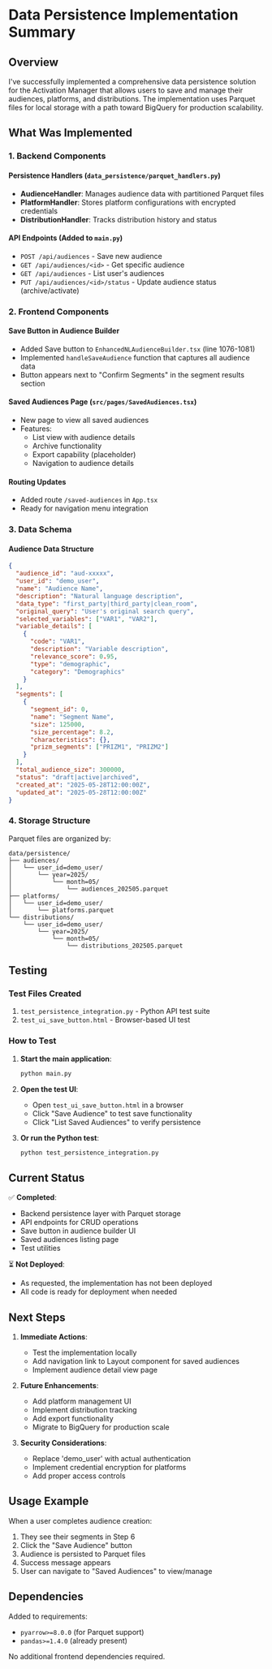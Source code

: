 # Data Persistence Implementation Summary

## Overview
I've successfully implemented a comprehensive data persistence solution for the Activation Manager that allows users to save and manage their audiences, platforms, and distributions. The implementation uses Parquet files for local storage with a path toward BigQuery for production scalability.

## What Was Implemented

### 1. Backend Components

#### Persistence Handlers (`data_persistence/parquet_handlers.py`)
- **AudienceHandler**: Manages audience data with partitioned Parquet files
- **PlatformHandler**: Stores platform configurations with encrypted credentials
- **DistributionHandler**: Tracks distribution history and status

#### API Endpoints (Added to `main.py`)
- `POST /api/audiences` - Save new audience
- `GET /api/audiences/<id>` - Get specific audience
- `GET /api/audiences` - List user's audiences
- `PUT /api/audiences/<id>/status` - Update audience status (archive/activate)

### 2. Frontend Components

#### Save Button in Audience Builder
- Added Save button to `EnhancedNLAudienceBuilder.tsx` (line 1076-1081)
- Implemented `handleSaveAudience` function that captures all audience data
- Button appears next to "Confirm Segments" in the segment results section

#### Saved Audiences Page (`src/pages/SavedAudiences.tsx`)
- New page to view all saved audiences
- Features:
  - List view with audience details
  - Archive functionality
  - Export capability (placeholder)
  - Navigation to audience details

#### Routing Updates
- Added route `/saved-audiences` in `App.tsx`
- Ready for navigation menu integration

### 3. Data Schema

#### Audience Data Structure
```json
{
  "audience_id": "aud-xxxxx",
  "user_id": "demo_user",
  "name": "Audience Name",
  "description": "Natural language description",
  "data_type": "first_party|third_party|clean_room",
  "original_query": "User's original search query",
  "selected_variables": ["VAR1", "VAR2"],
  "variable_details": [
    {
      "code": "VAR1",
      "description": "Variable description",
      "relevance_score": 0.95,
      "type": "demographic",
      "category": "Demographics"
    }
  ],
  "segments": [
    {
      "segment_id": 0,
      "name": "Segment Name",
      "size": 125000,
      "size_percentage": 8.2,
      "characteristics": {},
      "prizm_segments": ["PRIZM1", "PRIZM2"]
    }
  ],
  "total_audience_size": 300000,
  "status": "draft|active|archived",
  "created_at": "2025-05-28T12:00:00Z",
  "updated_at": "2025-05-28T12:00:00Z"
}
```

### 4. Storage Structure

Parquet files are organized by:
```
data/persistence/
├── audiences/
│   └── user_id=demo_user/
│       └── year=2025/
│           └── month=05/
│               └── audiences_202505.parquet
├── platforms/
│   └── user_id=demo_user/
│       └── platforms.parquet
└── distributions/
    └── user_id=demo_user/
        └── year=2025/
            └── month=05/
                └── distributions_202505.parquet
```

## Testing

### Test Files Created
1. `test_persistence_integration.py` - Python API test suite
2. `test_ui_save_button.html` - Browser-based UI test

### How to Test

1. **Start the main application**:
   ```bash
   python main.py
   ```

2. **Open the test UI**:
   - Open `test_ui_save_button.html` in a browser
   - Click "Save Audience" to test save functionality
   - Click "List Saved Audiences" to verify persistence

3. **Or run the Python test**:
   ```bash
   python test_persistence_integration.py
   ```

## Current Status

✅ **Completed**:
- Backend persistence layer with Parquet storage
- API endpoints for CRUD operations
- Save button in audience builder UI
- Saved audiences listing page
- Test utilities

⏳ **Not Deployed**:
- As requested, the implementation has not been deployed
- All code is ready for deployment when needed

## Next Steps

1. **Immediate Actions**:
   - Test the implementation locally
   - Add navigation link to Layout component for saved audiences
   - Implement audience detail view page

2. **Future Enhancements**:
   - Add platform management UI
   - Implement distribution tracking
   - Add export functionality
   - Migrate to BigQuery for production scale

3. **Security Considerations**:
   - Replace 'demo_user' with actual authentication
   - Implement credential encryption for platforms
   - Add proper access controls

## Usage Example

When a user completes audience creation:
1. They see their segments in Step 6
2. Click the "Save Audience" button
3. Audience is persisted to Parquet files
4. Success message appears
5. User can navigate to "Saved Audiences" to view/manage

## Dependencies

Added to requirements:
- `pyarrow>=8.0.0` (for Parquet support)
- `pandas>=1.4.0` (already present)

No additional frontend dependencies required.